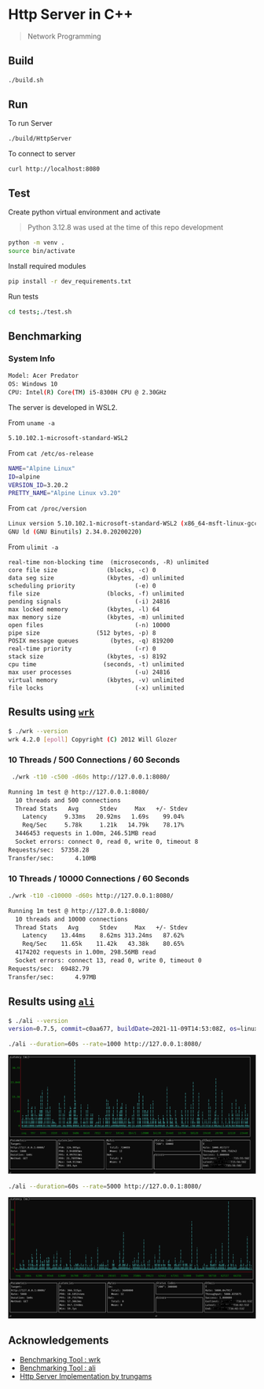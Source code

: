 # Http Server in C++

> Network Programming


## Build

```bash
./build.sh
```

## Run

To run Server
```bash
./build/HttpServer
```

To connect to server
```
curl http://localhost:8080
```

## Test

Create python virtual environment and activate

> Python 3.12.8 was used at the time of this repo development

```bash
python -m venv .
source bin/activate
```

Install required modules

```bash
pip install -r dev_requirements.txt
```

Run tests 

```bash
cd tests;./test.sh
```


## Benchmarking

### System Info

```bash
Model: Acer Predator
OS: Windows 10
CPU: Intel(R) Core(TM) i5-8300H CPU @ 2.30GHz
```

The server is developed in WSL2.

From `uname -a`

```bash
5.10.102.1-microsoft-standard-WSL2
```

From `cat /etc/os-release`
```bash
NAME="Alpine Linux"
ID=alpine
VERSION_ID=3.20.2
PRETTY_NAME="Alpine Linux v3.20"
```

From `cat /proc/version`
```bash
Linux version 5.10.102.1-microsoft-standard-WSL2 (x86_64-msft-linux-gcc (GCC) 9.3.0, 
GNU ld (GNU Binutils) 2.34.0.20200220) 
```

From `ulimit -a`
```
real-time non-blocking time  (microseconds, -R) unlimited
core file size              (blocks, -c) 0
data seg size               (kbytes, -d) unlimited
scheduling priority                 (-e) 0
file size                   (blocks, -f) unlimited
pending signals                     (-i) 24816
max locked memory           (kbytes, -l) 64
max memory size             (kbytes, -m) unlimited
open files                          (-n) 10000
pipe size                (512 bytes, -p) 8
POSIX message queues         (bytes, -q) 819200
real-time priority                  (-r) 0
stack size                  (kbytes, -s) 8192
cpu time                   (seconds, -t) unlimited
max user processes                  (-u) 24816
virtual memory              (kbytes, -v) unlimited
file locks                          (-x) unlimited
```

## Results using [`wrk`](https://github.com/wg/wrk)

```bash
$ ./wrk --version
wrk 4.2.0 [epoll] Copyright (C) 2012 Will Glozer
```

### 10 Threads / 500 Connections / 60 Seconds
```bash
 ./wrk -t10 -c500 -d60s http://127.0.0.1:8080/
```
```bash
Running 1m test @ http://127.0.0.1:8080/
  10 threads and 500 connections
  Thread Stats   Avg      Stdev     Max   +/- Stdev
    Latency     9.33ms   20.92ms   1.69s    99.04%
    Req/Sec     5.78k     1.21k   14.79k    78.17%
  3446453 requests in 1.00m, 246.51MB read
  Socket errors: connect 0, read 0, write 0, timeout 8
Requests/sec:  57358.28
Transfer/sec:      4.10MB
```

### 10 Threads / 10000 Connections / 60 Seconds

```bash
./wrk -t10 -c10000 -d60s http://127.0.0.1:8080/
```

```bash
Running 1m test @ http://127.0.0.1:8080/
  10 threads and 10000 connections
  Thread Stats   Avg      Stdev     Max   +/- Stdev
    Latency    13.44ms    8.62ms 313.24ms   87.62%
    Req/Sec    11.65k    11.42k   43.38k    80.65%
  4174202 requests in 1.00m, 298.56MB read
  Socket errors: connect 13, read 0, write 0, timeout 0
Requests/sec:  69482.79
Transfer/sec:      4.97MB
```

## Results using [`ali`](https://github.com/nakabonne/ali)

```bash
$ ./ali --version
version=0.7.5, commit=c0aa677, buildDate=2021-11-09T14:53:08Z, os=linux, arch=386
```

```bash
./ali --duration=60s --rate=1000 http://127.0.0.1:8080/
```

![ali_rate_1000_duration_1min](./benchmark/screenshots/ali_rate_1000_duration_1min.PNG)

```bash
./ali --duration=60s --rate=5000 http://127.0.0.1:8080/
```

![ali_rate_5000_duration_1min](./benchmark/screenshots/ali_rate_5000_duration_1min.PNG)


## Acknowledgements

+ [Benchmarking Tool : wrk ]()
+ [Benchmarking Tool : ali]()
+ [Http Server Implementation by trungams](https://github.com/trungams/http-server)


